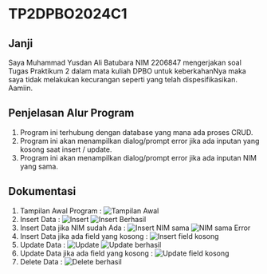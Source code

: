 # TP2DPBO2024C1

## Janji
Saya Muhammad Yusdan Ali Batubara NIM 2206847 mengerjakan soal Tugas 
Praktikum 2 dalam mata kuliah DPBO untuk keberkahanNya maka 
saya tidak melakukan kecurangan seperti yang telah dispesifikasikan. Aamiin.

## Penjelasan Alur Program
1. Program ini terhubung dengan database yang mana ada proses CRUD.
2. Program ini akan menampilkan dialog/prompt error jika ada inputan yang kosong saat insert / update.
3. Program ini akan menampilkan dialog/prompt error jika ada inputan NIM yang sama.

## Dokumentasi
1. Tampilan Awal Program :
   ![Tampilan Awal](https://github.com/mhmmdysdn/TP2DPBO2024C1/assets/119798315/14c9b4d7-a99a-458b-8f32-af92c17a0e62)
2. Insert Data :
   ![Insert](https://github.com/mhmmdysdn/TP2DPBO2024C1/assets/119798315/87d8b482-eedb-43b9-a168-c85099c5b76b)
   ![Insert Berhasil](https://github.com/mhmmdysdn/TP2DPBO2024C1/assets/119798315/5402a9a6-cd8e-4241-a950-15cd48c21e5c)
3. Insert Data jika NIM sudah Ada :
   ![Insert NIM sama](https://github.com/mhmmdysdn/TP2DPBO2024C1/assets/119798315/5f72e3ba-38da-4752-bbe8-f60a2faae06c)
   ![NIM sama Error](https://github.com/mhmmdysdn/TP2DPBO2024C1/assets/119798315/70fa6a47-35e9-40d4-a35f-dc68f30a9b22)
4. Insert Data jika ada field yang kosong :
   ![Insert field kosong](https://github.com/mhmmdysdn/TP2DPBO2024C1/assets/119798315/af19acf9-869e-4249-b29c-3060cd646605)
5. Update Data :
   ![Update](https://github.com/mhmmdysdn/TP2DPBO2024C1/assets/119798315/ccd335da-6ab3-4d37-8bb7-1e19ab947137)
   ![Update berhasil](https://github.com/mhmmdysdn/TP2DPBO2024C1/assets/119798315/045d3824-c154-4c61-9ad7-5f1ddfc71975)
6. Update Data jika ada field yang kosong :
   ![Update field kosong](https://github.com/mhmmdysdn/TP2DPBO2024C1/assets/119798315/f5c59b18-cfb8-4402-965b-0d114d2bd06f)
7. Delete Data :
   ![Delete berhasil](https://github.com/mhmmdysdn/TP2DPBO2024C1/assets/119798315/3e7ec171-88d1-40c4-a84c-d604ba41b3ae)
